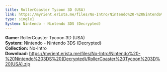 ```yaml
---
title: RollerCoaster Tycoon 3D (USA)
link: https://myrient.erista.me/files/No-Intro/Nintendo%20-%20Nintendo%203DS%20(Decrypted)/RollerCoaster%20Tycoon%203D%20(USA).zip
type: single1
System: Nintendo - Nintendo 3DS (Decrypted)
---
```

<b>Game:</b> RollerCoaster Tycoon 3D (USA)<br>
<b>System:</b> Nintendo - Nintendo 3DS (Decrypted)<br>
<b>Collection:</b> No-Intro<br>
<b>Download:</b> https://myrient.erista.me/files/No-Intro/Nintendo%20-%20Nintendo%203DS%20(Decrypted)/RollerCoaster%20Tycoon%203D%20(USA).zip